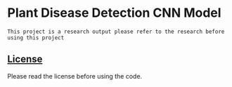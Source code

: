 # Plant Disease Detection CNN Model

`This project is a research output please refer to the research before using this project`


## [License](https://github.com/sandeshkulk/PlantsDiseaseDetection/blob/main/LICENSE)

Please read the license before using the code.
